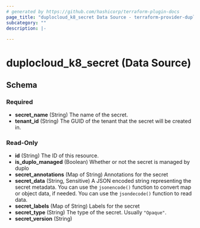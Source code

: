 ```yaml
---
# generated by https://github.com/hashicorp/terraform-plugin-docs
page_title: "duplocloud_k8_secret Data Source - terraform-provider-duplocloud"
subcategory: ""
description: |-
  
---
```


# duplocloud_k8_secret (Data Source)





<!-- schema generated by tfplugindocs -->
## Schema

### Required

- **secret_name** (String) The name of the secret.
- **tenant_id** (String) The GUID of the tenant that the secret will be created in.

### Read-Only

- **id** (String) The ID of this resource.
- **is_duplo_managed** (Boolean) Whether or not the secret is managed by duplo
- **secret_annotations** (Map of String) Annotations for the secret
- **secret_data** (String, Sensitive) A JSON encoded string representing the secret metadata. You can use the `jsonencode()` function to convert map or object data, if needed. You can use the `jsondecode()` function to read data.
- **secret_labels** (Map of String) Labels for the secret
- **secret_type** (String) The type of the secret.  Usually `"Opaque"`.
- **secret_version** (String)


